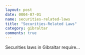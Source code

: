 ```yaml
---
layout: post
date: 0004-07-01
name: securities-related-laws
title: "Securities-Related Laws"
category: gibraltar
comments: true
---
```


Securities laws in Gibraltar require...

